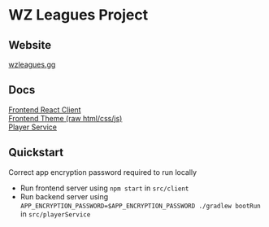 # WZ Leagues Project

## Website
[wzleagues.gg](wzleagues.gg)

## Docs

[Frontend React Client](src/client/README.md) <br>
[Frontend Theme (raw html/css/js)](src/frontend) <br>
[Player Service](src/playerService/README.md)

## Quickstart
Correct app encryption password required to run locally
 - Run frontend server using `npm start` in `src/client`
 - Run backend server using `APP_ENCRYPTION_PASSWORD=$APP_ENCRYPTION_PASSWORD ./gradlew bootRun` in `src/playerService`